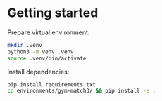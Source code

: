 # Getting started

Prepare virtual environment:
```bash
mkdir .venv
python3 -m venv .venv
source .venv/bin/activate
```

Install dependencies:
```bash
pip install requirements.txt
cd environments/gym-match3/ && pip install -e .
```
